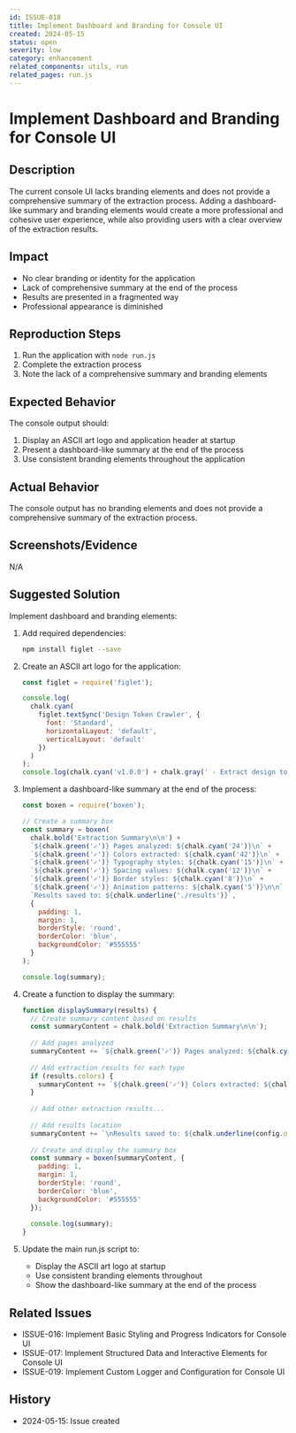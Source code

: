 ```yaml
---
id: ISSUE-018
title: Implement Dashboard and Branding for Console UI
created: 2024-05-15
status: open
severity: low
category: enhancement
related_components: utils, run
related_pages: run.js
---
```


# Implement Dashboard and Branding for Console UI

## Description
The current console UI lacks branding elements and does not provide a comprehensive summary of the extraction process. Adding a dashboard-like summary and branding elements would create a more professional and cohesive user experience, while also providing users with a clear overview of the extraction results.

## Impact
- No clear branding or identity for the application
- Lack of comprehensive summary at the end of the process
- Results are presented in a fragmented way
- Professional appearance is diminished

## Reproduction Steps
1. Run the application with `node run.js`
2. Complete the extraction process
3. Note the lack of a comprehensive summary and branding elements

## Expected Behavior
The console output should:
1. Display an ASCII art logo and application header at startup
2. Present a dashboard-like summary at the end of the process
3. Use consistent branding elements throughout the application

## Actual Behavior
The console output has no branding elements and does not provide a comprehensive summary of the extraction process.

## Screenshots/Evidence
N/A

## Suggested Solution
Implement dashboard and branding elements:

1. Add required dependencies:
   ```bash
   npm install figlet --save
   ```

2. Create an ASCII art logo for the application:
   ```javascript
   const figlet = require('figlet');
   
   console.log(
     chalk.cyan(
       figlet.textSync('Design Token Crawler', {
         font: 'Standard',
         horizontalLayout: 'default',
         verticalLayout: 'default'
       })
     )
   );
   console.log(chalk.cyan('v1.0.0') + chalk.gray(' - Extract design tokens from websites\n'));
   ```

3. Implement a dashboard-like summary at the end of the process:
   ```javascript
   const boxen = require('boxen');
   
   // Create a summary box
   const summary = boxen(
     chalk.bold('Extraction Summary\n\n') +
     `${chalk.green('✓')} Pages analyzed: ${chalk.cyan('24')}\n` +
     `${chalk.green('✓')} Colors extracted: ${chalk.cyan('42')}\n` +
     `${chalk.green('✓')} Typography styles: ${chalk.cyan('15')}\n` +
     `${chalk.green('✓')} Spacing values: ${chalk.cyan('12')}\n` +
     `${chalk.green('✓')} Border styles: ${chalk.cyan('8')}\n` +
     `${chalk.green('✓')} Animation patterns: ${chalk.cyan('5')}\n\n` +
     `Results saved to: ${chalk.underline('./results')}`,
     {
       padding: 1,
       margin: 1,
       borderStyle: 'round',
       borderColor: 'blue',
       backgroundColor: '#555555'
     }
   );
   
   console.log(summary);
   ```

4. Create a function to display the summary:
   ```javascript
   function displaySummary(results) {
     // Create summary content based on results
     const summaryContent = chalk.bold('Extraction Summary\n\n');
     
     // Add pages analyzed
     summaryContent += `${chalk.green('✓')} Pages analyzed: ${chalk.cyan(results.pagesAnalyzed.length)}\n`;
     
     // Add extraction results for each type
     if (results.colors) {
       summaryContent += `${chalk.green('✓')} Colors extracted: ${chalk.cyan(results.colors.length)}\n`;
     }
     
     // Add other extraction results...
     
     // Add results location
     summaryContent += `\nResults saved to: ${chalk.underline(config.outputDir)}`;
     
     // Create and display the summary box
     const summary = boxen(summaryContent, {
       padding: 1,
       margin: 1,
       borderStyle: 'round',
       borderColor: 'blue',
       backgroundColor: '#555555'
     });
     
     console.log(summary);
   }
   ```

5. Update the main run.js script to:
   - Display the ASCII art logo at startup
   - Use consistent branding elements throughout
   - Show the dashboard-like summary at the end of the process

## Related Issues
- ISSUE-016: Implement Basic Styling and Progress Indicators for Console UI
- ISSUE-017: Implement Structured Data and Interactive Elements for Console UI
- ISSUE-019: Implement Custom Logger and Configuration for Console UI

## History
- 2024-05-15: Issue created
